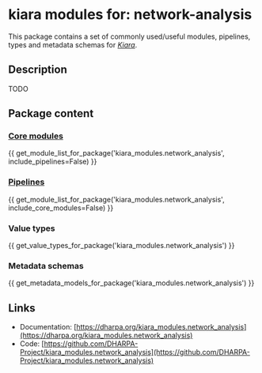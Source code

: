 # kiara modules for: network-analysis

This package contains a set of commonly used/useful modules, pipelines, types and metadata schemas for [*Kiara*](https://github.com/DHARPA-project/kiara).


## Description

TODO

## Package content

### [Core modules](https://dharpa.org/kiara/modules/core_modules/)

{{ get_module_list_for_package('kiara_modules.network_analysis', include_pipelines=False) }}

### [Pipelines](https://dharpa.org/kiara/modules/pipeline_modules/)

{{ get_module_list_for_package('kiara_modules.network_analysis', include_core_modules=False) }}


### Value types

{{ get_value_types_for_package('kiara_modules.network_analysis') }}

### Metadata schemas

{{ get_metadata_models_for_package('kiara_modules.network_analysis') }}

## Links

 - Documentation: [https://dharpa.org/kiara_modules.network_analysis](https://dharpa.org/kiara_modules.network_analysis)
 - Code: [https://github.com/DHARPA-Project/kiara_modules.network_analysis](https://github.com/DHARPA-Project/kiara_modules.network_analysis)
